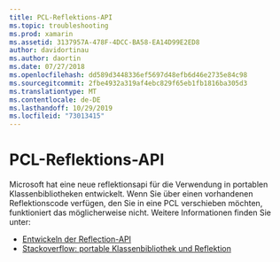 ```yaml
---
title: PCL-Reflektions-API
ms.topic: troubleshooting
ms.prod: xamarin
ms.assetid: 3137957A-478F-4DCC-BA58-EA14D99E2ED8
author: davidortinau
ms.author: daortin
ms.date: 07/27/2018
ms.openlocfilehash: dd589d3448336ef5697d48efb6d46e2735e84c98
ms.sourcegitcommit: 2fbe4932a319af4ebc829f65eb1fb1816ba305d3
ms.translationtype: MT
ms.contentlocale: de-DE
ms.lasthandoff: 10/29/2019
ms.locfileid: "73013415"
---
```

# <a name="pcl-reflection-api"></a>PCL-Reflektions-API

Microsoft hat eine neue reflektionsapi für die Verwendung in portablen Klassenbibliotheken entwickelt. Wenn Sie über einen vorhandenen Reflektionscode verfügen, den Sie in eine PCL verschieben möchten, funktioniert das möglicherweise nicht. Weitere Informationen finden Sie unter:

- [Entwickeln der Reflection-API](https://devblogs.microsoft.com/dotnet/evolving-the-reflection-api/)
- [Stackoverflow: portable Klassenbibliothek und Reflektion](https://stackoverflow.com/questions/14061291/portable-class-library-and-reflection)
